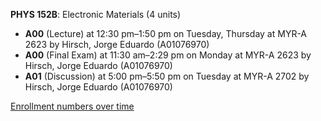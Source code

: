 **PHYS 152B**: Electronic Materials (4 units)

- **A00** (Lecture) at 12:30 pm–1:50 pm on Tuesday, Thursday at MYR-A 2623 by Hirsch, Jorge Eduardo (A01076970)
- **A00** (Final Exam) at 11:30 am–2:29 pm on Monday at MYR-A 2623 by Hirsch, Jorge Eduardo (A01076970)
- **A01** (Discussion) at 5:00 pm–5:50 pm on Tuesday at MYR-A 2702 by Hirsch, Jorge Eduardo (A01076970)

[Enrollment numbers over time](./PHYS152B.tsv)
